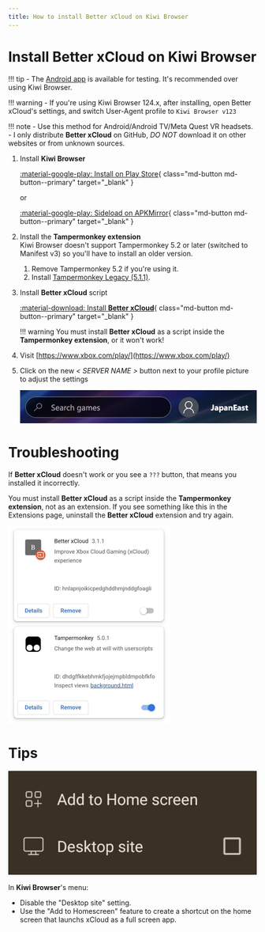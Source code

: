 ```yaml
---
title: How to install Better xCloud on Kiwi Browser
---
```


# Install Better xCloud on Kiwi Browser

!!! tip
    - The [Android app](android.md) is available for testing. It's recommended over using Kiwi Browser.


!!! warning
    - If you're using Kiwi Browser 124.x, after installing, open Better xCloud's settings, and switch User-Agent profile to `Kiwi Browser v123`

!!! note
    - Use this method for Android/Android TV/Meta Quest VR headsets.
    - I only distribute **Better xCloud** on GitHub, *DO NOT* download it on other websites or from unknown sources.

1. Install **Kiwi Browser**
    
    [:material-google-play: Install on Play Store](https://play.google.com/store/apps/details?id=com.kiwibrowser.browser){ class="md-button md-button--primary" target="_blank" }

    or

    [:material-google-play: Sideload on APKMirror](https://www.apkmirror.com/apk/geometry-ou/kiwi-browser-fast-quiet/){ class="md-button md-button--primary" target="_blank" }


2. Install the **Tampermonkey extension**  
    Kiwi Browser doesn't support Tampermonkey 5.2 or later (switched to Manifest v3) so you'll have to install an older version.

    1. Remove Tampermonkey 5.2 if you're using it.
    2. Install [Tampermonkey Legacy (5.1.1)](https://chromewebstore.google.com/detail/tampermonkey-legacy/lcmhijbkigalmkeommnijlpobloojgfn).

3. Install **Better xCloud** script  

    [:material-download: Install **Better xCloud**](https://github.com/redphx/better-xcloud/releases/latest/download/better-xcloud.user.js){ class="md-button md-button--primary" target="_blank" }

    !!! warning
        You must install **Better xCloud** as a script inside the **Tampermonkey extension**, or it won't work!

4. Visit [https://www.xbox.com/play/](https://www.xbox.com/play/)

5. Click on the new *< SERVER NAME >* button next to your profile picture to adjust the settings

    ![Server button](images/server-button.png)

# Troubleshooting

If **Better xCloud** doesn't work or you see a `???` button, that means you installed it incorrectly.  

You must install **Better xCloud** as a script inside the **Tampermonkey extension**, not as an extension. If you see something like this in the Extensions page, uninstall the **Better xCloud** extension and try again.

![Incorrect install](images/kiwi-browser-incorrect.png)

# Tips

![Tips](images/kiwi-browser-tips.png)

In **Kiwi Browser**'s menu:

- Disable the "Desktop site" setting.
- Use the "Add to Homescreen" feature to create a shortcut on the home screen that launchs xCloud as a full screen app.
